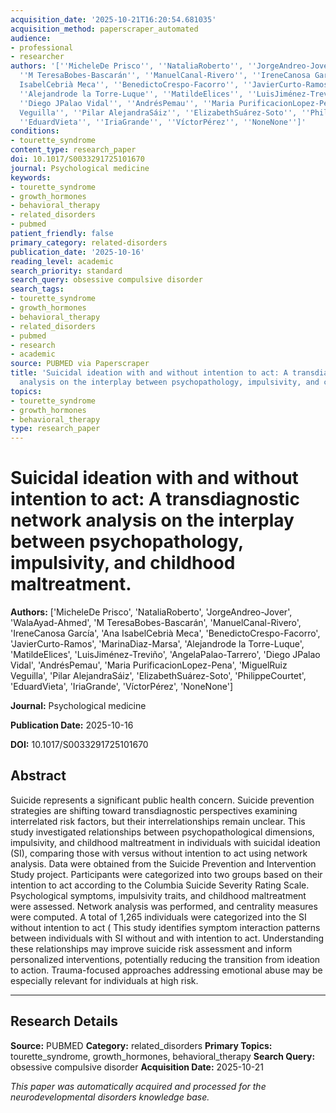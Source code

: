 ```yaml
---
acquisition_date: '2025-10-21T16:20:54.681035'
acquisition_method: paperscraper_automated
audience:
- professional
- researcher
authors: '[''MicheleDe Prisco'', ''NataliaRoberto'', ''JorgeAndreo-Jover'', ''WalaAyad-Ahmed'',
  ''M TeresaBobes-Bascarán'', ''ManuelCanal-Rivero'', ''IreneCanosa García'', ''Ana
  IsabelCebrià Meca'', ''BenedictoCrespo-Facorro'', ''JavierCurto-Ramos'', ''MarinaDiaz-Marsa'',
  ''Alejandrode la Torre-Luque'', ''MatildeElices'', ''LuisJiménez-Treviño'', ''AngelaPalao-Tarrero'',
  ''Diego JPalao Vidal'', ''AndrésPemau'', ''Maria PurificacionLopez-Pena'', ''MiguelRuiz
  Veguilla'', ''Pilar AlejandraSáiz'', ''ElizabethSuárez-Soto'', ''PhilippeCourtet'',
  ''EduardVieta'', ''IriaGrande'', ''VíctorPérez'', ''NoneNone'']'
conditions:
- tourette_syndrome
content_type: research_paper
doi: 10.1017/S0033291725101670
journal: Psychological medicine
keywords:
- tourette_syndrome
- growth_hormones
- behavioral_therapy
- related_disorders
- pubmed
patient_friendly: false
primary_category: related-disorders
publication_date: '2025-10-16'
reading_level: academic
search_priority: standard
search_query: obsessive compulsive disorder
search_tags:
- tourette_syndrome
- growth_hormones
- behavioral_therapy
- related_disorders
- pubmed
- research
- academic
source: PUBMED via Paperscraper
title: 'Suicidal ideation with and without intention to act: A transdiagnostic network
  analysis on the interplay between psychopathology, impulsivity, and childhood maltreatment.'
topics:
- tourette_syndrome
- growth_hormones
- behavioral_therapy
type: research_paper
---
```


# Suicidal ideation with and without intention to act: A transdiagnostic network analysis on the interplay between psychopathology, impulsivity, and childhood maltreatment.

**Authors:** ['MicheleDe Prisco', 'NataliaRoberto', 'JorgeAndreo-Jover', 'WalaAyad-Ahmed', 'M TeresaBobes-Bascarán', 'ManuelCanal-Rivero', 'IreneCanosa García', 'Ana IsabelCebrià Meca', 'BenedictoCrespo-Facorro', 'JavierCurto-Ramos', 'MarinaDiaz-Marsa', 'Alejandrode la Torre-Luque', 'MatildeElices', 'LuisJiménez-Treviño', 'AngelaPalao-Tarrero', 'Diego JPalao Vidal', 'AndrésPemau', 'Maria PurificacionLopez-Pena', 'MiguelRuiz Veguilla', 'Pilar AlejandraSáiz', 'ElizabethSuárez-Soto', 'PhilippeCourtet', 'EduardVieta', 'IriaGrande', 'VíctorPérez', 'NoneNone']

**Journal:** Psychological medicine

**Publication Date:** 2025-10-16

**DOI:** 10.1017/S0033291725101670

## Abstract

Suicide represents a significant public health concern. Suicide prevention strategies are shifting toward transdiagnostic perspectives examining interrelated risk factors, but their interrelationships remain unclear. This study investigated relationships between psychopathological dimensions, impulsivity, and childhood maltreatment in individuals with suicidal ideation (SI), comparing those with versus without intention to act using network analysis. Data were obtained from the Suicide Prevention and Intervention Study project. Participants were categorized into two groups based on their intention to act according to the Columbia Suicide Severity Rating Scale. Psychological symptoms, impulsivity traits, and childhood maltreatment were assessed. Network analysis was performed, and centrality measures were computed. A total of 1,265 individuals were categorized into the SI without intention to act ( This study identifies symptom interaction patterns between individuals with SI without and with intention to act. Understanding these relationships may improve suicide risk assessment and inform personalized interventions, potentially reducing the transition from ideation to action. Trauma-focused approaches addressing emotional abuse may be especially relevant for individuals at high risk.

---

## Research Details

**Source:** PUBMED
**Category:** related_disorders
**Primary Topics:** tourette_syndrome, growth_hormones, behavioral_therapy
**Search Query:** obsessive compulsive disorder
**Acquisition Date:** 2025-10-21

*This paper was automatically acquired and processed for the neurodevelopmental disorders knowledge base.*
